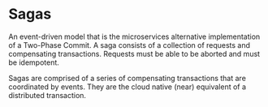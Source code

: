 # Sagas

An event-driven model that is the microservices alternative implementation of a Two-Phase Commit. A saga consists of a collection of requests and compensating transactions. Requests must be able to be aborted and must be idempotent.

Sagas are comprised of a series of compensating transactions that are coordinated by events. They are the cloud native (near) equivalent of a distributed transaction.
